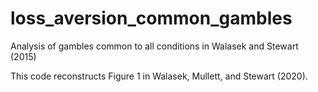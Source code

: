 # loss_aversion_common_gambles
Analysis of gambles common to all conditions in Walasek and Stewart (2015)

This code reconstructs Figure 1 in Walasek, Mullett, and Stewart (2020).


